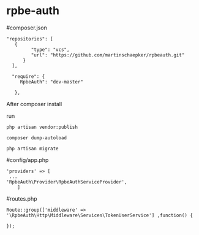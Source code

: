 # rpbe-auth


#composer.json
 ```
 "repositories": [
    {
		  "type": "vcs",
		  "url": "https://github.com/martinschaepker/rpbeauth.git"
	   }
   ],
   
   "require": {
   	  RpbeAuth": "dev-master"
   
   	},
 ```
 
 After composer install 
 
 run
  ```
  php artisan vendor:publish
  
  composer dump-autoload
  
  php artisan migrate
  ```
  
#config/app.php
```
'providers' => [
 ...
'RpbeAuth\Provider\RpbeAuthServiceProvider',
    ]
 ```    
#routes.php
 ```
Route::group(['middleware' => '\RpbeAuth\Http\Middleware\Services\TokenUserService'] ,function() {
	
});
 ```
